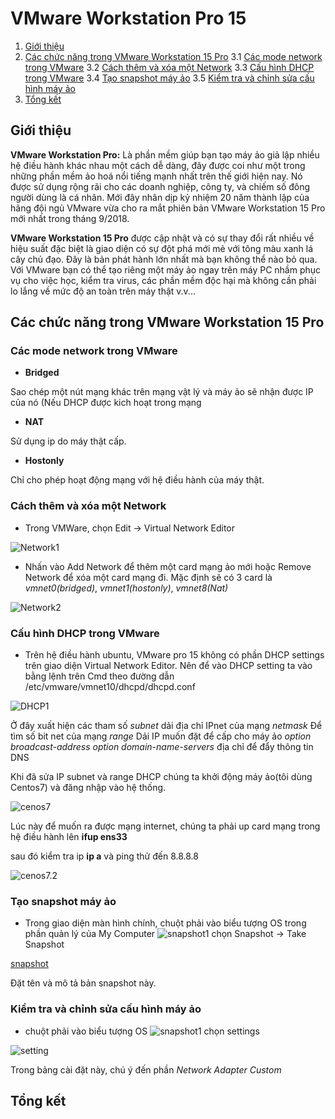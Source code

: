 # VMware Workstation Pro 15

1. [Giới thiệu](#Gioithieu)
2. [Các chức năng trong VMware Workstation 15 Pro](#ChucNang)
3.1 [Các mode network trong VMware](#ModeNet)
3.2 [Cách thêm và xóa một Network](#AddDele)
3.3 [Cấu hình DHCP trong VMware](#Dhcp)
3.4 [Tạo snapshot máy ảo](#Snap)
3.5 [Kiểm tra và chỉnh sửa cấu hình máy ảo](#KiemTra)
4. [Tổng kết](#Note)


<a name="Gioithieu"></a>
## Giới thiệu

**VMware Workstation Pro:** Là phần mềm giúp bạn tạo máy ảo giả lập nhiều hệ điều hành khác nhau một cách dễ dàng, đây được coi như một trong những phần mềm ảo hoá nổi tiếng mạnh nhất trên thế giới hiện nay. Nó được sử dụng rộng rãi cho các doanh nghiệp, công ty, và chiếm số đông người dùng là cá nhân. Mới đây nhân dịp kỷ nhiệm 20 năm thành lập của hãng đội ngủ VMware vừa cho ra mắt phiên bản VMware Workstation 15 Pro mới nhất trong tháng 9/2018.

**VMware Workstation 15 Pro** được cập nhật và có sự thay đổi rất nhiều về hiệu suất đặc biệt là giao diện có sự đột phá mới mẻ với tông màu xanh lá cây chủ đạo. Đây là bản phát hành lớn nhất mà bạn không thể nào bỏ qua. Với VMware bạn có thể tạo riêng một máy ảo ngay trên máy PC nhầm phục vụ cho việc học, kiểm tra virus, các phần mềm độc hại mà không cần phải lo lắng về mức độ an toàn trên máy thật v.v...

<a name="ChucNang"></a>
## Các chức năng trong VMware Workstation 15 Pro

<a name="ModeNet"></a>
### Các mode network trong VMware

* **Bridged**

Sao chép một nút mạng khác trên mạng vật lý và máy ảo sẽ nhận được IP của nó (Nếu DHCP được kich hoạt trong mạng

* **NAT**

Sử dụng ip do máy thật cấp.

* **Hostonly**

Chỉ cho phép hoạt động mạng với hệ điều hành của máy thật.

<a name="AddDele"></a>
### Cách thêm và xóa một Network

* Trong VMWare, chọn Edit -> Virtual Network Editor

![Network1](Images-VMWare/Network1.png)

* Nhấn vào Add Network để thêm một card mạng ảo mới hoặc Remove Network để xóa một card mạng đi. Mặc định sẽ có 3 card là *vmnet0(bridged)*, *vmnet1(hostonly)*, *vmnet8(Nat)*

![Network2](Images-VMWare/Network2.png)

<a name="Dhcp"></a>
### Cấu hình DHCP trong VMware

* Trên hệ điều hành ubuntu, VMware pro 15 không có phần DHCP settings trên giao diện Virtual Network Editor. Nên để vào DHCP setting ta vào bằng lệnh trên Cmd theo đường dẫn /etc/vmware/vmnet10/dhcpd/dhcpd.conf

![DHCP1](Images-VMWare/DHCP1.png)

Ở đây xuất hiện các tham số
*subnet* dải địa chỉ IPnet của mạng 
*netmask* Để tìm số bit net của mạng
*range* Dải IP muốn đặt để cấp cho máy ảo
*option broadcast-address* 
*option domain-name-servers* địa chỉ để đẩy thông tin DNS

Khi đã sửa IP subnet và range DHCP chúng ta khởi động máy ảo(tôi dùng Centos7) và đăng nhập vào hệ thống.

![cenos7](Images-VMWare/centos7.png)

Lúc này để muốn ra được mạng internet, chúng ta phải up card mạng trong hệ điều hành lên
**ifup ens33**

sau đó kiểm tra ip **ip a** và ping thử đến 8.8.8.8

![cenos7.2](Images-VMWare/centos7.2.png)

<a name="Snap"></a>
### Tạo snapshot máy ảo

* Trong giao diện màn hình chính, chuột phải vào biểu tượng OS trong phần quản lý của My Computer ![snapshot1](Images-VMWare/snapshot1.png) chọn Snapshot -> Take Snapshot

[snapshot](Images-VMWare/snapshot.png)

Đặt tên và mô tả bản snapshot này.

<a name="KiemTra"></a>
### Kiểm tra và chỉnh sửa cấu hình máy ảo

* chuột phải vào biểu tượng OS ![snapshot1](Images-VMWare/snapshot1.png) chọn settings

![setting](Images-VMWare/setting.png)

Trong bảng cài đặt này, chú ý đến phần *Network Adapter Custom* 

<a name="Note"></a>
## Tổng kết


